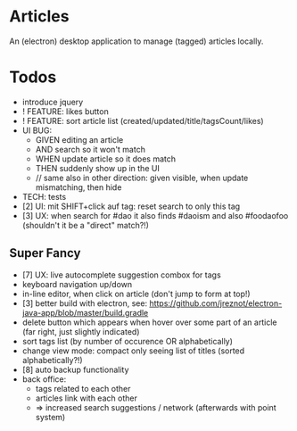 # Articles

An (electron) desktop application to manage (tagged) articles locally.

# Todos

* introduce jquery
* ! FEATURE: likes button
* ! FEATURE: sort article list (created/updated/title/tagsCount/likes)
* UI BUG:
    * GIVEN editing an article
    *   AND search so it won't match
    * WHEN update article so it does match
    * THEN suddenly show up in the UI
    * // same also in other direction: given visible, when update mismatching, then hide 
* TECH: tests
* [2] UI: mit SHIFT+click auf tag: reset search to only this tag
* [3] UX: when search for #dao it also finds #daoism and also #foodaofoo (shouldn't it be a "direct" match?!)

## Super Fancy

* [7] UX: live autocomplete suggestion combox for tags
* keyboard navigation up/down
* in-line editor, when click on article (don't jump to form at top!)
* [3] better build with electron, see: https://github.com/jreznot/electron-java-app/blob/master/build.gradle
* delete button which appears when hover over some part of an article (far right, just slightly indicated)
* sort tags list (by number of occurence OR alphabetically)
* change view mode: compact only seeing list of titles (sorted alphabetically?!)
* [8] auto backup functionality
* back office:
	* tags related to each other
	* articles link with each other
	* => increased search suggestions / network (afterwards with point system)